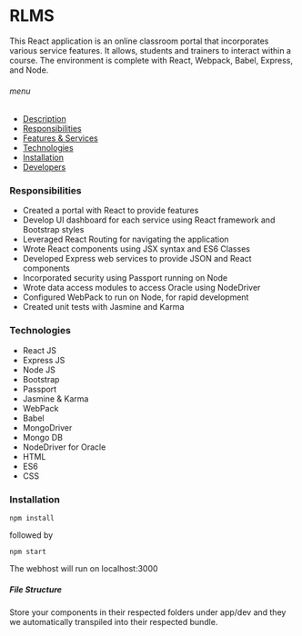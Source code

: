 # RLMS
This React application is an online classroom portal that incorporates various service features.  It allows, students and trainers to interact within a course.  The environment is complete with React, Webpack, Babel, Express, and Node.

###### menu
- [Description](#rlms)
- [Responsibilities](#responsibilities)
- [Features & Services](#features-and-services)
- [Technologies](#technologies)
- [Installation](#installation)
- [Developers](#developers)

### Responsibilities
- Created a portal with React to provide features
- Develop UI dashboard for each service using React framework and Bootstrap styles
- Leveraged React Routing for navigating the application
- Wrote React components using JSX syntax and ES6 Classes
- Developed Express web services to provide JSON and React components
- Incorporated security using Passport running on Node
- Wrote data access modules to access Oracle using NodeDriver
- Configured WebPack to run on Node, for rapid development
- Created unit tests with Jasmine and Karma


### Technologies
- React JS
- Express JS
- Node JS
- Bootstrap
- Passport
- Jasmine & Karma
- WebPack
- Babel
- MongoDriver
- Mongo DB
- NodeDriver for Oracle
- HTML
- ES6
- CSS

### Installation
~~~~
npm install
~~~~
followed by
~~~~
npm start
~~~~
The webhost will run on localhost:3000

##### File Structure
Store your components in their respected folders under app/dev and they we automatically transpiled into their respected bundle.

